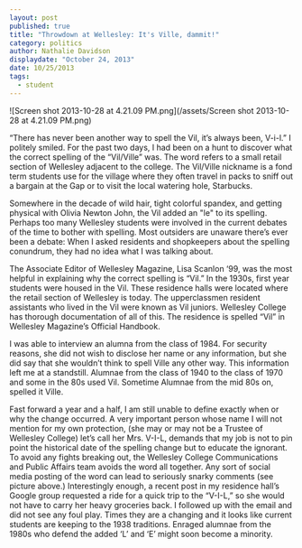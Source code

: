 ```yaml
---
layout: post
published: true
title: "Throwdown at Wellesley: It's Ville, dammit!"
category: politics
author: Nathalie Davidson
displaydate: "October 24, 2013"
date: 10/25/2013
tags: 
  - student
---
```


![Screen shot 2013-10-28 at 4.21.09 PM.png](/assets/Screen shot 2013-10-28 at 4.21.09 PM.png)

“There has never been another way to spell the Vil, it’s always been, V-i-l.” I politely smiled. For the past two days, I had been on a hunt to discover what the correct spelling of the “Vil/Ville” was. The word refers to a small retail section of Wellesley adjacent to the college. The Vil/Ville nickname is a fond term students use for the village where they often travel in packs to sniff out a bargain at the Gap or to visit the local watering hole, Starbucks.  

Somewhere in the decade of wild hair, tight colorful spandex, and getting physical with Olivia Newton John, the Vil added an "le" to its spelling. Perhaps too many Wellesley students were involved in the current debates of the time to bother with spelling.  Most outsiders are unaware there’s ever been a debate: When I asked residents and shopkeepers about the spelling conundrum, they had no idea what I was talking about. 

The Associate Editor of Wellesley Magazine, Lisa Scanlon ‘99, was the most helpful in explaining why the correct spelling is “Vil.” In the 1930s, first year students were housed in the Vil. These residence halls were located where the retail section of Wellesley is today. The upperclassmen resident assistants who lived in the Vil were known as Vil juniors. Wellesley College has thorough documentation of all of this. The residence is spelled “Vil” in Wellesley Magazine’s Official Handbook. 

I was able to interview an alumna from the class of 1984. For security reasons, she did not wish to disclose her name or any information, but she did say that she wouldn’t think to spell Ville any other way.  This information left me at a standstill. Alumnae from the class of 1940 to the class of 1970 and some in the 80s used Vil. Sometime Alumnae from the mid 80s on, spelled it Ville. 

Fast forward a year and a half, I am still unable to define exactly when or why the change occurred. A very important person whose name I will not mention for my own protection, (she may or may not be a Trustee of Wellesley College) let’s call her Mrs. V-I-L, demands that my job is not to pin point the historical date of the spelling change but to educate the ignorant. To avoid any fights breaking out, the Wellesley College Communications and Public Affairs team avoids the word all together. Any sort of social media posting of the word can lead to seriously snarky comments (see picture above.) Interestingly enough, a recent post in my residence hall’s Google group requested a ride for a quick trip to the “V-I-L,” so she would not have to carry her heavy groceries back. I followed up with the email and did not see any foul play. Times they are a changing and it looks like current students are keeping to the 1938 traditions. Enraged alumnae from the 1980s who defend the added ‘L’ and ‘E’ might soon become a minority.
